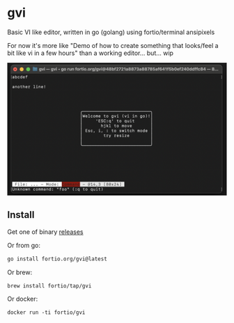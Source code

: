 # gvi
Basic VI like editor, written in go (golang) using fortio/terminal ansipixels


For now it's more like "Demo of how to create something that looks/feel a bit like vi in a few hours" than a working editor... but... wip

![Screenshot](screenshot.png)

## Install

Get one of binary [releases](https://github.com/fortio/gvi/releases)

Or from go:
```sh
go install fortio.org/gvi@latest
```

Or brew:
```
brew install fortio/tap/gvi
```

Or docker:
```
docker run -ti fortio/gvi
```
